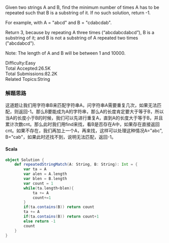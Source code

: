 Given two strings A and B, find the minimum number of times A has to be repeated such that B is a substring of it. If no such solution, return -1.

For example, with A = "abcd" and B = "cdabcdab".

Return 3, because by repeating A three times (“abcdabcdabcd”), B is a substring of it; and B is not a substring of A repeated two times ("abcdabcd").

Note:
The length of A and B will be between 1 and 10000.

Difficulty:Easy  
Total Accepted:26.5K  
Total Submissions:82.2K  
Related Topics:String

### 解题思路
这道题让我们用字符串B来匹配字符串A，问字符串A需要重复几次，如果无法匹配，则返回-1。那么B要能成为A的字符串，那么A的长度肯定要大于等于B，所以当A的长度小于B的时候，我们可以先进行重复A，直到A的长度大于等于B，并且累计次数cnt。那么此时我们用find来找，看B是否存在A中，如果存在直接返回cnt。如果不存在，我们再加上一个A，再来找，这样可以处理这种情况A="abc", B="cab"，如果此时还找不到，说明无法匹配，返回-1。
#### Scala
```scala
object Solution {
    def repeatedStringMatch(A: String, B: String): Int = {
        var ta = A
        var alen = A.length
        var blen = B.length
        var count = 1
        while(ta.length<blen){
            ta += A
            count+=1
        }
        if(ta.contains(B)) return count
        ta += A
        if(ta.contains(B)) return count+1
        else return -1
        count
    }
}
```